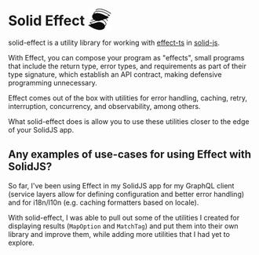 <h1>Solid Effect <img src="./assets/logov2.svg" width="48" style="position: relative; top: 12px;"></h1>

solid-effect is a utility library for working with [effect-ts](https://effect.website/) in [solid-js](https://www.solidjs.com/).

With Effect, you can compose your program as "effects", small programs that include the return type, error types, and requirements as part of their type signature, which establish an API contract, making defensive programming unnecessary.

Effect comes out of the box with utilities for error handling, caching, retry, interruption, concurrency, and observability, among others.

What solid-effect does is allow you to use these utilities closer to the edge of your SolidJS app.

## Any examples of use-cases for using Effect with SolidJS?

So far, I've been using Effect in my SolidJS app for my GraphQL client (service layers allow for defining configuration and better error handling) and for i18n/l10n (e.g. caching formatters based on locale).

With solid-effect, I was able to pull out some of the utilities I created for displaying results (`MapOption` and `MatchTag`) and put them into their own library and improve them, while adding more utilities that I had yet to explore.
